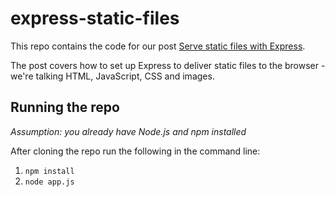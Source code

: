 # express-static-files

This repo contains the code for our post [Serve static files with Express](http://www.fullstacktraining.com/articles).

The post covers how to set up Express to deliver static files to the browser - we're talking HTML, JavaScript, CSS and images.

## Running the repo

*Assumption: you already have Node.js and npm installed*

After cloning the repo run the following in the command line:

1. ```npm install```
2. ```node app.js```
